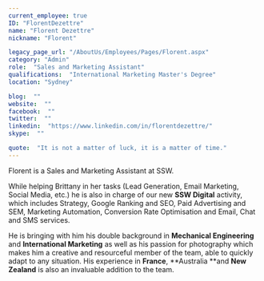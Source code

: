 ```yaml
---
current_employee: true
ID: "FlorentDezettre"
name: "Florent Dezettre"
nickname: "Florent"

legacy_page_url: "/AboutUs/Employees/Pages/Florent.aspx"
category: "Admin"
role:  "Sales and Marketing Assistant"
qualifications:  "International Marketing Master's Degree"
location: "Sydney"

blog:  ""
website:  ""
facebook:  ""
twitter:  ""
linkedin:  "https://www.linkedin.com/in/florentdezettre/"
skype:  ""

quote:  "It is not a matter of luck, it is a matter of time."
---
```


Florent is a Sales and Marketing Assistant at SSW.

While helping Brittany in her tasks (Lead Generation, Email Marketing, Social Media, etc.) he is also in charge of our new **SSW Digital** activity, which includes Strategy, Google Ranking and SEO, Paid Advertising and SEM, Marketing Automation, Conversion Rate Optimisation and Email, Chat and SMS services.

He is bringing with him his double background in **Mechanical Engineering** and **International Marketing** as well as his passion for photography which makes him a creative and resourceful member of the team, able to quickly adapt to any situation. His experience in **France**, **Australia **and **New Zealand** is also an invaluable addition to the team.  